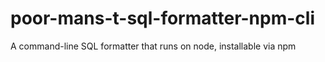 # poor-mans-t-sql-formatter-npm-cli
A command-line SQL formatter that runs on node, installable via npm
